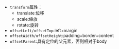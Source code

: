 + `transform`属性：
  + translate:位移
  + scale:缩放
  + rotate:旋转
+ `offsetLeft/offsetTop`:left+margin
+ `offsetWidth/offsetHeight`:padding+border+content
+ `offsetParent`:具有定位的父元素，否则相对于body